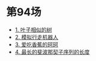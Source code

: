 # 第94场

* [1. 叶子相似的树](../872叶子相似的树.md)
* [2. 模拟行走机器人](../874模拟行走机器人.md)
* [3. 爱吃香蕉的珂珂](../875爱吃香蕉的珂珂.md)
* [4. 最长的斐波那契子序列的长度](../873最长的斐波那契子序列的长度.md)